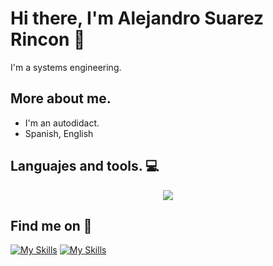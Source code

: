 # Hi there, I'm Alejandro Suarez Rincon 👋
I'm a systems engineering.

## More about me.
- I'm an autodidact.
- Spanish, English

## Languajes and tools. 💻
<p align="center">
  <a href="https://skillicons.dev">
    <img src="https://skillicons.dev/icons?i=java,python,go,astro,next" />
  </a>
</p>

<!--## Stats 📈
<p align="center">
  <img src="https://github-readme-stats.vercel.app/api?username=Alejandro-Suarez-Rincon&show_icons=true&theme=tokyonight" alt="Anurag's GitHub stats">
</p>-->

## Find me on 📌
[![My Skills](https://skillicons.dev/icons?i=instagram)](https://www.instagram.com/alejandro_suarez203/)
[![My Skills](https://skillicons.dev/icons?i=linkedin)](https://www.linkedin.com/in/alejandro-suarez-072899277/)


<!--
**Alejandro-Suarez-Rincon/Alejandro-Suarez-Rincon** is a ✨ _special_ ✨ repository because its `README.md` (this file) appears on your GitHub profile.

Here are some ideas to get you started:

- 🔭 I’m currently working on ...
- 🌱 I’m currently learning ...
- 👯 I’m looking to collaborate on ...
- 🤔 I’m looking for help with ...
- 💬 Ask me about ...
- 📫 How to reach me: ...
- 😄 Pronouns: ...
- ⚡ Fun fact: ...
-->
